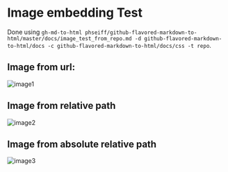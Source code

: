 # Image embedding Test

Done using
`gh-md-to-html phseiff/github-flavored-markdown-to-html/master/docs/image_test_from_repo.md -d github-flavored-markdown-to-html/docs -c github-flavored-markdown-to-html/docs/css -t repo`.

## Image from url:

![image1](https://avatars2.githubusercontent.com/u/31518703?s=460&u=b4331e6be145f39b7e48dc39e9b16d7e581e98b3&v=4)

## Image from relative path

![image2](image_test_from_file.jpeg)

## Image from absolute relative path

![image3](/docs/image_test_from_file.jpeg)